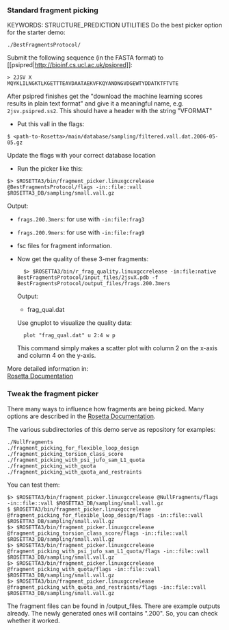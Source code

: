 ### Standard fragment picking
KEYWORDS: STRUCTURE_PREDICTION UTILITIES
Do the best picker option for the starter demo: 

`./BestFragmentsProtocol/` 

Submit the following sequence (in the FASTA format) to 
[[psipred|http://bioinf.cs.ucl.ac.uk/psipred]]:

    > 2JSV X
    MQYKLILNGKTLKGETTTEAVDAATAEKVFKQYANDNGVDGEWTYDDATKTFTVTE

After psipred finishes get the "download the machine learning scores results in 
plain text format" and give it a meaningful name, e.g. `2jsv.psipred.ss2`. This 
should have a header with the string "VFORMAT"

* Put this vall in the flags:

 `$ <path-to-Rosetta>/main/database/sampling/filtered.vall.dat.2006-05-05.gz`

  Update the flags with your correct database location

* Run the picker like this:

```
$> $ROSETTA3/bin/fragment_picker.linuxgccrelease @BestFragmentsProtocol/flags -in::file::vall $ROSETTA3_DB/sampling/small.vall.gz
```

  Output:  
  
  * `frags.200.3mers`: for use with `-in:file:frag3`
  * `frags.200.9mers`: for use with `-in:file:frag9`
  * fsc files for fragment information.

* Now get the quality of these 3-mer fragments:

        $> $ROSETTA3/bin/r_frag_quality.linuxgccrelease -in:file:native BestFragmentsProtocol/input_files/2jsvX.pdb -f BestFragmentsProtocol/output_files/frags.200.3mers

  Output:
  * frag_qual.dat

  Use gnuplot to visualize the quality data:

        plot "frag_qual.dat" u 2:4 w p

  This command simply makes a scatter plot with column 2 on the x-axis and 
  column 4 on the y-axis. 

More detailed information in:  
[Rosetta Documentation](https://www.rosettacommons.org/docs/wiki/application_documentation/utilities/app-fragment-picker)

### Tweak the fragment picker

There many ways to influence how fragments are being picked.
Many options are described in the [Rosetta Documentation](https://www.rosettacommons.org/docs/wiki/application_documentation/utilities/app-fragment-picker).

The various subdirectories of this demo serve as repository for examples:

```
./NullFragments  
./fragment_picking_for_flexible_loop_design
./fragment_picking_torsion_class_score
./fragment_picking_with_psi_jufo_sam_L1_quota
./fragment_picking_with_quota
./fragment_picking_with_quota_and_restraints  
```

You can test them:

```
$> $ROSETTA3/bin/fragment_picker.linuxgccrelease @NullFragments/flags -in::file::vall $ROSETTA3_DB/sampling/small.vall.gz
$ $ROSETTA3/bin/fragment_picker.linuxgccrelease @fragment_picking_for_flexible_loop_design/flags -in::file::vall $ROSETTA3_DB/sampling/small.vall.gz
$> $ROSETTA3/bin/fragment_picker.linuxgccrelease @fragment_picking_torsion_class_score/flags -in::file::vall $ROSETTA3_DB/sampling/small.vall.gz
$> $ROSETTA3/bin/fragment_picker.linuxgccrelease @fragment_picking_with_psi_jufo_sam_L1_quota/flags -in::file::vall $ROSETTA3_DB/sampling/small.vall.gz
$> $ROSETTA3/bin/fragment_picker.linuxgccrelease @fragment_picking_with_quota/flags -in::file::vall $ROSETTA3_DB/sampling/small.vall.gz
$> $ROSETTA3/bin/fragment_picker.linuxgccrelease @fragment_picking_with_quota_and_restraints/flags -in::file::vall $ROSETTA3_DB/sampling/small.vall.gz
```` 

The fragment files can be found in <whatever version you ran>/output_files. There are example outputs already. The newly generated ones will contains ".200". So, you can check whether it worked.

